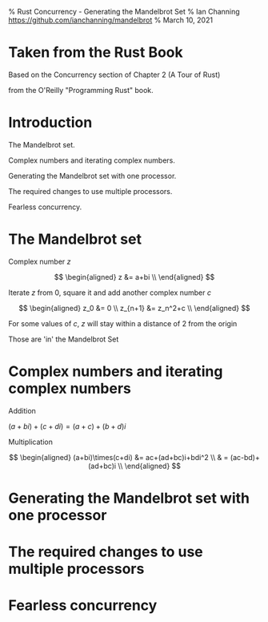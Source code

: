 % Rust Concurrency - Generating the Mandelbrot Set
% Ian Channing <https://github.com/ianchanning/mandelbrot>
% March 10, 2021

# Taken from the Rust Book

Based on the Concurrency section of Chapter 2 (A Tour of Rust)

from the O'Reilly "Programming Rust" book.

# Introduction

The Mandelbrot set.

Complex numbers and iterating complex numbers.

Generating the Mandelbrot set with one processor.

The required changes to use multiple processors.

Fearless concurrency.

# The Mandelbrot set

Complex number $z$

$$
\begin{aligned}
z &= a+bi \\
\end{aligned}
$$

Iterate $z$ from 0, square it and add another complex number $c$

$$
\begin{aligned}
z_0 &= 0 \\
z_{n+1} &= z_n^2+c \\
\end{aligned}
$$

For some values of $c$, $z$ will stay within a distance of 2 from the origin

Those are 'in' the Mandelbrot Set

# Complex numbers and iterating complex numbers

Addition

$(a+bi)+(c+di)=(a+c)+(b+d)i$

Multiplication

$$
\begin{aligned}
(a+bi)\times(c+di) &= ac+(ad+bc)i+bdi^2 \\
& = (ac-bd)+(ad+bc)i \\
\end{aligned}
$$

# Generating the Mandelbrot set with one processor

# The required changes to use multiple processors

# Fearless concurrency
